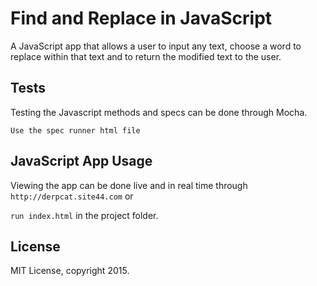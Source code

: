 # Find and Replace in JavaScript

A JavaScript app that allows a user to input any text, choose a word to replace within that text and to return the modified text to the user. 

## Tests

Testing the Javascript methods and specs can be done through Mocha.

`Use the spec runner html file`

## JavaScript App Usage

Viewing the app can be done live and in real time through `http://derpcat.site44.com` or

`run index.html` in the project folder.

## License

MIT License, copyright 2015. 